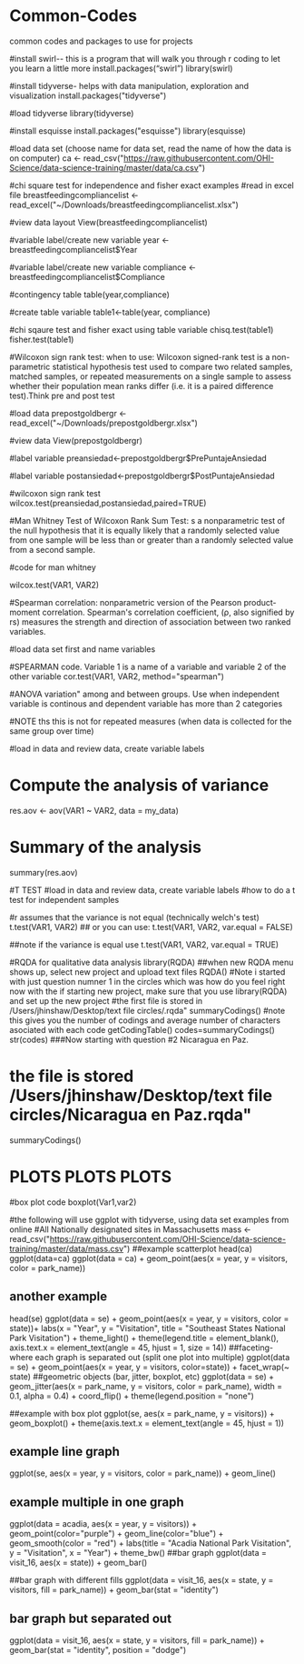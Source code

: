 # Common-Codes
common codes and packages to use for projects

#install swirl-- this is a program that will walk you through r coding to let you learn a little more
install.packages(“swirl”)
library(swirl)

#install tidyverse- helps with data manipulation, exploration and visualization
install.packages("tidyverse")

#load tidyverse
library(tidyverse)

#install esquisse
install.packages("esquisse")
library(esquisse)

#load data set (choose name for data set, read the name of how the data is on computer)
ca <- read_csv("https://raw.githubusercontent.com/OHI-Science/data-science-training/master/data/ca.csv")

#chi square test for independence and fisher exact examples
#read in excel file
breastfeedingcompliancelist <- read_excel("~/Downloads/breastfeedingcompliancelist.xlsx")

#view data layout
View(breastfeedingcompliancelist)

#variable label/create new variable
year <-breastfeedingcompliancelist$Year

#variable label/create new variable
compliance <-breastfeedingcompliancelist$Compliance

#contingency table 
table(year,compliance)

#create table variable 
table1<-table(year, compliance)

#chi sqaure test and fisher exact using table variable 
chisq.test(table1)
fisher.test(table1)

#Wilcoxon sign rank test: when to use: Wilcoxon signed-rank test is a non-parametric statistical hypothesis test used to compare two related samples, matched samples, or repeated measurements on a single sample to assess whether their population mean ranks differ (i.e. it is a paired difference test).Think pre and post test 

#load data
prepostgoldbergr <- read_excel("~/Downloads/prepostgoldbergr.xlsx")

#view data
View(prepostgoldbergr)

#label variable
preansiedad<-prepostgoldbergr$PrePuntajeAnsiedad

#label variable
postansiedad<-prepostgoldbergr$PostPuntajeAnsiedad

#wilcoxon sign rank test
wilcox.test(preansiedad,postansiedad,paired=TRUE)

#Man Whitney Test of Wilcoxon Rank Sum Test: s a nonparametric test of the null hypothesis that it is equally likely that a randomly selected value from one sample will be less than or greater than a randomly selected value from a second sample.

#code for man whitney 

wilcox.test(VAR1, VAR2)

#Spearman correlation: nonparametric version of the Pearson product-moment correlation. Spearman's correlation coefficient, (ρ, also signified by rs) measures the strength and direction of association between two ranked variables.

#load data set first and name variables 

#SPEARMAN code. Variable 1 is a name of a variable and variable 2 of the other variable
cor.test(VAR1, VAR2, method="spearman")

#ANOVA variation" among and between groups. Use when independent variable is continous and dependent variable has more than 2 categories

#NOTE ths this is not for repeated measures (when data is collected for the same group over time)

#load in data and review data, create variable labels 
# Compute the analysis of variance
res.aov <- aov(VAR1 ~ VAR2, data = my_data)
# Summary of the analysis
summary(res.aov)

#T TEST
#load in data and review data, create variable labels 
#how to do a t test for independent samples 

#r assumes that the variance is not equal (technically welch's test)
t.test(VAR1, VAR2)
    ## or you can use: t.test(VAR1, VAR2, var.equal = FALSE)

##note if the variance is equal use
t.test(VAR1, VAR2, var.equal = TRUE)


#RQDA for qualitative data analysis
library(RQDA)
##when new RQDA menu shows up, select new project and upload text files 
RQDA()
#Note i started with just question numner 1 in the circles which was how do you feel right now with the if starting new project, make sure that you use library(RQDA) and set up the new project
#the first file is stored in /Users/jhinshaw/Desktop/text file circles/.rqda"
summaryCodings()
#note this gives you the number of codings and average number of characters asociated with each code
getCodingTable()
codes=summaryCodings()
str(codes)
###Now starting with question #2 Nicaragua en Paz. 
# the file is stored /Users/jhinshaw/Desktop/text file circles/Nicaragua en Paz.rqda"
summaryCodings()

# PLOTS PLOTS PLOTS 
#box plot code
boxplot(Var1,var2)

#the following will use ggplot with tidyverse, using data set examples from online 
#All Nationally designated sites in Massachusetts
mass <- read_csv("https://raw.githubusercontent.com/OHI-Science/data-science-training/master/data/mass.csv")
##example scatterplot
head(ca)
ggplot(data=ca)
ggplot(data = ca) +
    geom_point(aes(x = year, y = visitors, color = park_name))
## another example 
head(se)
ggplot(data = se) +
    geom_point(aes(x = year, y = visitors, color = state))+
     labs(x = "Year",
       y = "Visitation",
       title = "Southeast States National Park Visitation") +
  theme_light() +
  theme(legend.title = element_blank(),
        axis.text.x = element_text(angle = 45, hjust = 1, size = 14))
##faceting- where each graph is separated out (split one plot into multiple)
ggplot(data = se) +
    geom_point(aes(x = year, y = visitors, color=state)) +
    facet_wrap(~ state)
##geometric objects (bar, jitter, boxplot, etc)
ggplot(data = se) + 
  geom_jitter(aes(x = park_name, y = visitors, color = park_name), 
              width = 0.1, 
              alpha = 0.4) +
  coord_flip() +
  theme(legend.position = "none")
  
##example with box plot
ggplot(se, aes(x = park_name, y = visitors)) + 
  geom_boxplot() +
  theme(axis.text.x = element_text(angle = 45, hjust = 1))

## example line graph 
ggplot(se, aes(x = year, y = visitors, color = park_name)) +
   geom_line()
   
## example multiple in one graph 
ggplot(data = acadia, aes(x = year, y = visitors)) + 
  geom_point(color="purple") +
  geom_line(color="blue") +
  geom_smooth(color = "red") +
  labs(title = "Acadia National Park Visitation",
       y = "Visitation",
       x = "Year") +
  theme_bw()
##bar graph 
ggplot(data = visit_16, aes(x = state)) + 
  geom_bar()
  
##bar graph with different fills 
ggplot(data = visit_16, aes(x = state, y = visitors, fill = park_name)) + 
  geom_bar(stat = "identity")

## bar graph but separated out 
ggplot(data = visit_16, aes(x = state, y = visitors, fill = park_name)) + 
  geom_bar(stat = "identity", position = "dodge")


